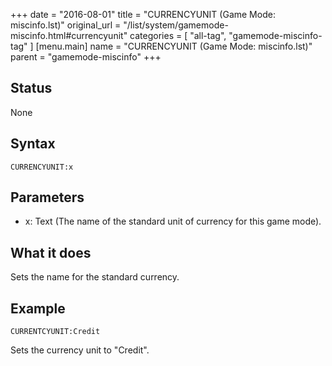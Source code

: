 +++
date = "2016-08-01"
title = "CURRENCYUNIT (Game Mode: miscinfo.lst)"
original_url = "/list/system/gamemode-miscinfo.html#currencyunit"
categories = [ "all-tag", "gamemode-miscinfo-tag" ]
[menu.main]
    name = "CURRENCYUNIT (Game Mode: miscinfo.lst)"
    parent = "gamemode-miscinfo"
+++

## Status

None

## Syntax

`CURRENCYUNIT:x`

## Parameters

-   x: Text (The name of the standard unit of currency
    for this game mode).



What it does
------------

Sets the name for the standard currency.

Example
-------

`CURRENTCYUNIT:Credit`

Sets the currency unit to "Credit".

